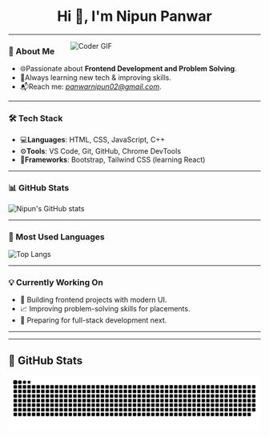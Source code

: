 <h1 align="center">Hi 👋, I'm Nipun Panwar</h1>

---

<img align="right" src="https://raw.githubusercontent.com/abhisheknaiidu/abhisheknaiidu/master/code.gif" alt="Coder GIF" width="380"/>

### 🚀 About Me

- 🌐Passionate about **Frontend Development and Problem Solving**.
- 🧩Always learning new tech & improving skills.
- 📬Reach me: *panwarnipun02@gmail.com*.

---

### 🛠️ Tech Stack

- 💻**Languages**: HTML, CSS, JavaScript, C++
- ⚙️**Tools**: VS Code, Git, GitHub, Chrome DevTools
- 🧰**Frameworks**: Bootstrap, Tailwind CSS (learning React)

---

### 📊 GitHub Stats

![Nipun's GitHub stats](https://github-readme-stats.vercel.app/api?username=nipunpanwar02&show_icons=true&theme=github_dark)

---

### 🧠 Most Used Languages

![Top Langs](https://github-readme-stats.vercel.app/api/top-langs/?username=nipunpanwar02&layout=compact&theme=merko)

---

### 💡 Currently Working On

- 🔧 Building frontend projects with modern UI.
- 📈 Improving problem-solving skills for placements.  
- 🚀 Preparing for full-stack development next.

---
---

## 🧩 GitHub Stats

![Snake animation](https://raw.githubusercontent.com/nipunpanwar02/snk/output/github-contribution-grid-snake.svg)
